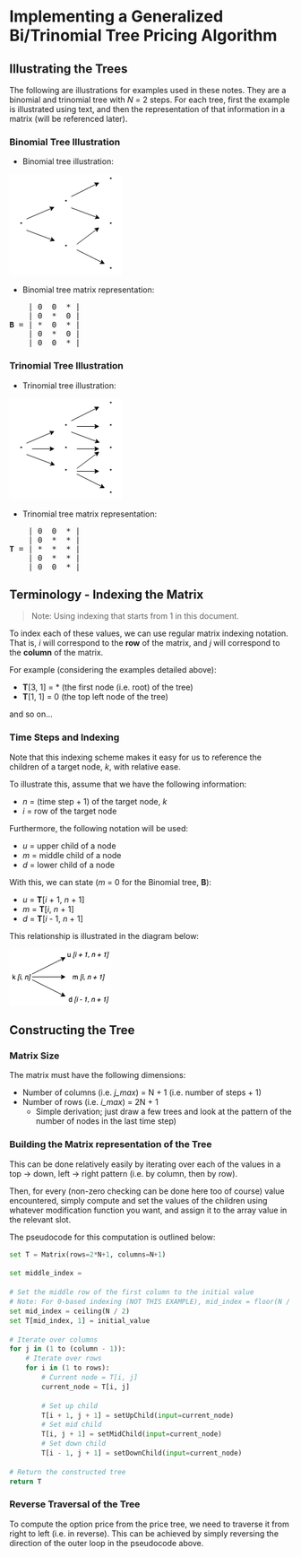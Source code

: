 # Implementing a Generalized Bi/Trinomial Tree Pricing Algorithm

## Illustrating the Trees

The following are illustrations for examples used in these notes. They are a binomial and trinomial tree with *N* = 2 steps. For each tree, first the example is illustrated using text, and then the representation of that information in a matrix (will be referenced later).

### Binomial Tree Illustration

- Binomial tree illustration:

![](bin/binomial_tree_illustration.png)

- Binomial tree matrix representation:

<pre>
    | 0  0  * |
    | 0  *  0 |
<b>B</b> = | *  0  * |
    | 0  *  0 |
    | 0  0  * |
</pre>

### Trinomial Tree Illustration

- Trinomial tree illustration:

![](bin/trinomial_tree_illustration.png)

- Trinomial tree matrix representation:

<pre>
    | 0  0  * |
    | 0  *  * |
<b>T</b> = | *  *  * |
    | 0  *  * |
    | 0  0  * |
</pre>

## Terminology - Indexing the Matrix

> Note: Using indexing that starts from 1 in this document.

To index each of these values, we can use regular matrix indexing notation. That is, *i* will correspond to the **row** of the matrix, and *j* will correspond to the **column** of the matrix.

For example (considering the examples detailed above):

- **T**[3, 1] = * (the first node (i.e. root) of the tree)
- **T**[1, 1] = 0 (the top left node of the tree)

and so on...

### Time Steps and Indexing

Note that this indexing scheme makes it easy for us to reference the children of a target node, *k*, with relative ease.

To illustrate this, assume that we have the following information:

- *n* = (time step + 1) of the target node, *k*
- *i* = row of the target node

Furthermore, the following notation will be used:

- *u* = upper child of a node
- *m* = middle child of a node
- *d* = lower child of a node

With this, we can state (*m* = 0 for the Binomial tree, **B**):

- *u* = **T**[*i* + 1, *n* + 1]
- *m* = **T**[*i*, *n* + 1]
- *d* = **T**[*i* - 1, *n* + 1]

This relationship is illustrated in the diagram below:

![](bin/tree_node_indexing.png)


## Constructing the Tree

### Matrix Size

The matrix must have the following dimensions:

- Number of columns (i.e. *j_max*) = N + 1 (i.e. number of steps + 1)
- Number of rows (i.e. *i_max*) = 2N + 1
    - Simple derivation; just draw a few trees and look at the pattern of the number of nodes in the last time step)

### Building the Matrix representation of the Tree

This can be done relatively easily by iterating over each of the values in a top -> down, left -> right pattern (i.e. by column, then by row).

Then, for every (non-zero checking can be done here too of course) value encountered, simply compute and set the values of the children using whatever modification function you want, and assign it to the array value in the relevant slot.

The pseudocode for this computation is outlined below:

```python
set T = Matrix(rows=2*N+1, columns=N+1)

set middle_index = 

# Set the middle row of the first column to the initial value
# Note: For 0-based indexing (NOT THIS EXAMPLE), mid_index = floor(N / 2)
set mid_index = ceiling(N / 2)
set T[mid_index, 1] = initial_value

# Iterate over columns
for j in (1 to (column - 1)):
    # Iterate over rows
    for i in (1 to rows):
        # Current node = T[i, j]
        current_node = T[i, j]

        # Set up child
        T[i + 1, j + 1] = setUpChild(input=current_node)
        # Set mid child
        T[i, j + 1] = setMidChild(input=current_node)
        # Set down child
        T[i - 1, j + 1] = setDownChild(input=current_node)

# Return the constructed tree
return T
```

### Reverse Traversal of the Tree

To compute the option price from the price tree, we need to traverse it from right to left (i.e. in reverse). This can be achieved by simply reversing the direction of the outer loop in the pseudocode above.
